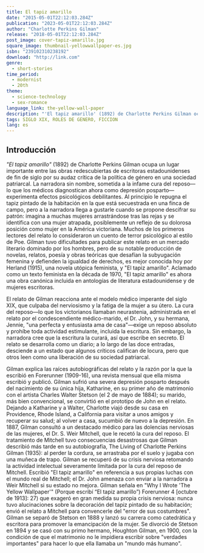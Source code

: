 ```yaml
---
title: El tapiz amarillo
date: "2015-05-01T22:12:03.284Z"
publication: "2023-05-01T22:12:03.284Z"
author: "Charlotte Perkins Gilman"
release: "2018-05-01T22:12:03.284Z"
post_image: cover-tapiz-amarillo.jpg
square_image: thumbnail-yellowwallpaper-es.jpg
isbn: "239102310238192"
download: "http://link.com"
genre:
  - short-stories
time_period:
  - modernist
  - 20th
theme:
  - science-technology
  - sex-romance
language_link: the-yellow-wall-paper
description: "'El tapiz amarillo' (1892) de Charlotte Perkins Gilman ocupa un lugar importante entre las obras redescubiertas de escritoras estadounidenses de fin de siglo por su audaz crítica de la política de género en una sociedad patriarcal. La narradora sin nombre, sometida a la infame cura del reposo—lo que los médicos diagnostican ahora como depresión posparto—experimenta efectos psicológicos debilitantes."
tags: SIGLO XIX, ROLES DE GENERO, FICCION
lang: es
---
```


## Introducción

_"El tapiz amarillo"_ (1892) de Charlotte Perkins Gilman ocupa un lugar importante entre las obras redescubiertas de escritoras estadounidenses de fin de siglo por su audaz crítica de la política de género en una sociedad patriarcal. La narradora sin nombre, sometida a la infame cura del reposo—lo que los médicos diagnostican ahora como depresión posparto—experimenta efectos psicológicos debilitantes. Al principio le repugna el tapiz pintado de la habitación en la que está secuestrada en una finca de campo, pero a la narradora llega a gustarle cuando se propone descifrar su patrón: imagina a muchas mujeres arrastrándose tras las rejas y se identifica con una mujer atrapada, posiblemente un reflejo de su dolorosa posición como mujer en la América victoriana. Muchos de los primeros lectores del relato lo consideraron un cuento de terror psicológico al estilo de Poe. Gilman tuvo dificultades para publicar este relato en un mercado literario dominado por los hombres, pero de su notable producción de novelas, relatos, poesía y obras teóricas que desafían la subyugación femenina y defienden la igualdad de derechos, es mejor conocida hoy por Herland (1915), una novela utópica feminista, y "El tapiz amarillo". Aclamado como un texto feminista en la década de 1970, "El tapiz amarillo" es ahora una obra canónica incluida en antologías de literatura estadounidense y de mujeres escritoras.

El relato de Gilman reacciona ante el modelo médico imperante del siglo XIX, que culpaba del nerviosismo y la fatiga de la mujer a su útero. La cura del reposo—lo que los victorianos llamaban neurastenia, administrada en el relato por el condescendiente médico-marido, el Dr. John, y su hermana, Jennie, "una perfecta y entusiasta ama de casa"—exige un reposo absoluto y prohíbe toda actividad estimulante, incluida la escritura. Sin embargo, la narradora cree que la escritura la curará, así que escribe en secreto. El relato se desarrolla como un diario; a lo largo de las doce entradas, desciende a un estado que algunos críticos califican de locura, pero que otros leen como una liberación de su sociedad patriarcal.

Gilman explica las raíces autobiográficas del relato y la razón por la que la escribió en Forerunner (1909-16), una revista mensual que ella misma escribió y publicó. Gilman sufrió una severa depresión posparto después del nacimiento de su única hija, Katharine, en su primer año de matrimonio con el artista Charles Walter Stetson (el 2 de mayo de 1884); su marido, más bien convencional, se convirtió en el prototipo de John en el relato. Dejando a Katharine y a Walter, Charlotte viajó desde su casa en Providence, Rhode Island, a California para visitar a unos amigos y recuperar su salud; al volver a casa, sucumbió de nuevo a la depresión. En 1887, Gilman consultó a un destacado médico para las dolencias nerviosas de las mujeres, el Dr. S. Weir Mitchell, que le recetó la cura del reposo. El tratamiento de Mitchell tuvo consecuencias desastrosas que Gilman describió más tarde en su autobiografía, The Living of Charlotte Perkins Gilman (1935): al perder la cordura, se arrastraba por el suelo y jugaba con una muñeca de trapo. Gilman se recuperó de su crisis nerviosa retomando la actividad intelectual severamente limitada por la cura del reposo de Mitchell. Escribió "El tapiz amarillo" en referencia a sus propias luchas con el mundo real de Mitchell; el Dr. John amenaza con enviar a la narradora a Weir Mitchell si su estado no mejora. Gilman señala en "Why I Wrote 'The Yellow Wallpaper'" (Porque escribí “El tapiz amarillo”) Forerunner 4 [octubre de 1913]: 27) que exageró en gran medida su propia crisis nerviosa: nunca tuvo alucinaciones sobre la decoración del tapiz pintado de su habitación; envió el relato a Mitchell para convencerle del "error de sus costumbres". Gilman se separó de Stetson en 1888 y lanzó su carrera como catedrática y escritora para promover la emancipación de la mujer. Se divorció de Stetson en 1894 y se casó con su primo hermano, Houghton Gilman, en 1900, con la condición de que el matrimonio no le impidiera escribir sobre "verdades importantes" para hacer lo que ella llamaba un "mundo más humano".

